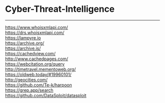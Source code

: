# Cyber-Threat-Intelligence
--------------------------------------
https://www.whoisxmlapi.com/ \
https://drs.whoisxmlapi.com/ \
https://lampyre.io \
https://archive.org/ \
https://archive.is/ \
https://cachedview.com/ \
http://www.cachedpages.com/ \
https://webcitation.org/query \
http://timetravel.mementoweb.org/ \
https://oldweb.today/#19960101/ \
http://geocities.com/ \
https://github.com/Te-k/harpoon \
https://grep.app/search \
https://github.com/DataSploit/datasploit 
